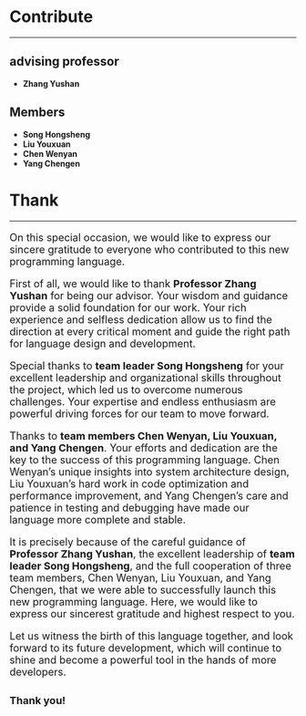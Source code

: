 # Contribute
---
##  advising professor
*   **Zhang Yushan**
##  Members
*   **Song Hongsheng**
*   **Liu Youxuan**
*   **Chen Wenyan**
*   **Yang Chengen**

#   Thank
---
<font size="4">

On this special occasion, we would like to express our sincere gratitude to everyone who contributed to this new programming language.

First of all, we would like to thank **Professor Zhang Yushan** for being our advisor. Your wisdom and guidance provide a solid foundation for our work. Your rich experience and selfless dedication allow us to find the direction at every critical moment and guide the right path for language design and development.

Special thanks to **team leader Song Hongsheng** for your excellent leadership and organizational skills throughout the project, which led us to overcome numerous challenges. Your expertise and endless enthusiasm are powerful driving forces for our team to move forward.

Thanks to **team members Chen Wenyan, Liu Youxuan, and Yang Chengen**. Your efforts and dedication are the key to the success of this programming language. Chen Wenyan’s unique insights into system architecture design, Liu Youxuan’s hard work in code optimization and performance improvement, and Yang Chengen’s care and patience in testing and debugging have made our language more complete and stable.

It is precisely because of the careful guidance of **Professor Zhang Yushan**, the excellent leadership of **team leader Song Hongsheng**, and the full cooperation of three team members, Chen Wenyan, Liu Youxuan, and Yang Chengen, that we were able to successfully launch this new programming language. Here, we would like to express our sincerest gratitude and highest respect to you.

Let us witness the birth of this language together, and look forward to its future development, which will continue to shine and become a powerful tool in the hands of more developers.

Thank you!
</font>  
---